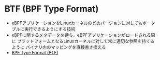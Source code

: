 # BTF (BPF Type Format)
- eBPFアプリケーションをLinuxカーネルのどのバージョンに対してもポータブルに実行できるようにする技術
- eBPFに関するメタデータを持ち、eBPFアプリケーションがロードされる際に
  プラットフォームとなるLinuxカーネルに対して常に適切な参照を持てるように
  バイナリ内のマッピングを直接書き換える
- [BPF Type Format (BTF)](https://www.kernel.org/doc/html/latest/bpf/btf.html)
